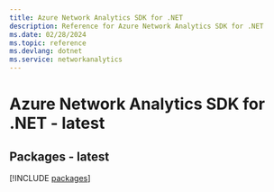 ```yaml
---
title: Azure Network Analytics SDK for .NET
description: Reference for Azure Network Analytics SDK for .NET
ms.date: 02/28/2024
ms.topic: reference
ms.devlang: dotnet
ms.service: networkanalytics
---
```

# Azure Network Analytics SDK for .NET - latest
## Packages - latest
[!INCLUDE [packages](network-analytics-index.md)]